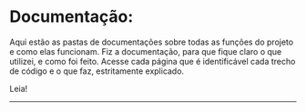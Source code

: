 # Documentação: 

Aqui estão as pastas de documentações sobre todas as funções do projeto e como 
elas funcionam. Fiz a documentação, para que fique claro o que utilizei, e como foi
feito. Acesse cada página que é identificável cada trecho de código e o que faz, estritamente
explicado.

Leia!

---
